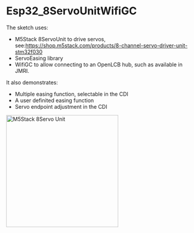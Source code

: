 # Esp32_8ServoUnitWifiGC

The sketch uses:
- M5Stack 8ServoUnit to drive servos, see:https://shop.m5stack.com/products/8-channel-servo-driver-unit-stm32f030
- ServoEasing library
- WifiGC to allow connecting to an OpenLCB hub, such as available in JMRI.

It also demonstrates:
- Multiple easing function, selectable in the CDI
- A user definited easing function
- Servo endpoint adjustment in the CDI

<img src="https://github.com/user-attachments/assets/a1c13062-c06e-4efd-82f5-0814fe9367bc" alt="M5Stack 8Servo Unit" width="300">


